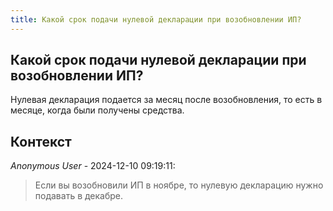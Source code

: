 ```yaml
---
title: Какой срок подачи нулевой декларации при возобновлении ИП?
---
```


## Какой срок подачи нулевой декларации при возобновлении ИП?

Нулевая декларация подается за месяц после возобновления, то есть в месяце, когда были получены средства.

## Контекст

_Anonymous User_ - 2024-12-10 09:19:11:

> Если вы возобновили ИП в ноябре, то нулевую декларацию нужно подавать в декабре.
